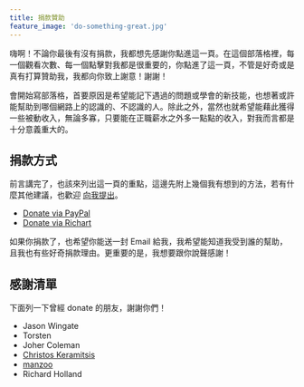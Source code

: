 ```yaml
---
title: 捐款贊助
feature_image: 'do-something-great.jpg'
---
```

嗨啊！不論你最後有沒有捐款，我都想先感謝你點進這一頁。在這個部落格裡，每一個觀看次數、每一個點擊對我都是很重要的，你點進了這一頁，不管是好奇或是真有打算贊助我，我都向你致上謝意！謝謝！

會開始寫部落格，首要原因是希望能記下遇過的問題或學會的新技能，也想著或許能幫助到哪個網路上的認識的、不認識的人。除此之外，當然也就希望能藉此獲得一些被動收入，無論多寡，只要能在正職薪水之外多一點點的收入，對我而言都是十分意義重大的。

捐款方式
----

前言講完了，也該來列出這一頁的重點，這邊先附上幾個我有想到的方法，若有什麼其他建議，也歡迎 [向我提出](mailto:poppin.wildsky@gmail.com)。

*   [Donate via PayPal](https://www.paypal.com/cgi-bin/webscr?cmd=_s-xclick&hosted_button_id=QMTPTE2U7RHMG)
*   [Donate via Richart](https://richart.tw/TSDIB_RichartWeb/RC04/RC040300?token=efQ4WeHi3J0%3D)

如果你捐款了，也希望你能送一封 Email 給我，我希望能知道我受到誰的幫助，且我也有些好奇捐款理由。更重要的是，我想要跟你說聲感謝！

感謝清單
----

下面列一下曾經 donate 的朋友，謝謝你們！

* Jason Wingate
* Torsten
* Joher Coleman
* [Christos Keramitsis](https://www.keramitsis.net/)
* [manzoo](https://manzoo.medium.com/)
* Richard Holland

